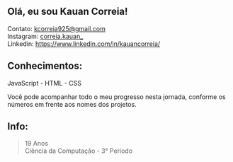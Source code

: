 ## Olá, eu sou Kauan Correia!
Contato: kcorreia925@gmail.com  <br /> 
Instagram: [correia.kauan_](https://www.instagram.com/correia.kauan_/) <br />
Linkedin: https://www.linkedin.com/in/kauancorreia/

## Conhecimentos: 
JavaScript - HTML - CSS <br />

Você pode acompanhar todo o meu progresso nesta jornada, conforme os números em frente aos nomes dos projetos. <br />

## Info: 
> 19 Anos <br /> 
 Ciência da Computação - 3° Período <br /> 

